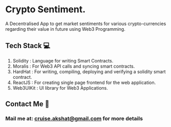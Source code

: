 # Crypto Sentiment.

A Decentralised App to get market sentiments for various crypto-currencies regarding their value in future using Web3 Programming.

## Tech Stack :computer:
1. Solidity : Language for writing Smart Contracts.
2. Moralis : For Web3 API calls and syncing smart contracts.
3. HardHat : For writing, compiling, deploying and verifying a solidity smart contract.
4. ReactJS : For creating single page frontend for the web application.
5. Web3UIKit : UI library for Web3 Applications.

## Contact Me :speech_balloon:
### Mail me at: cruise.akshat@gmail.com for more details

